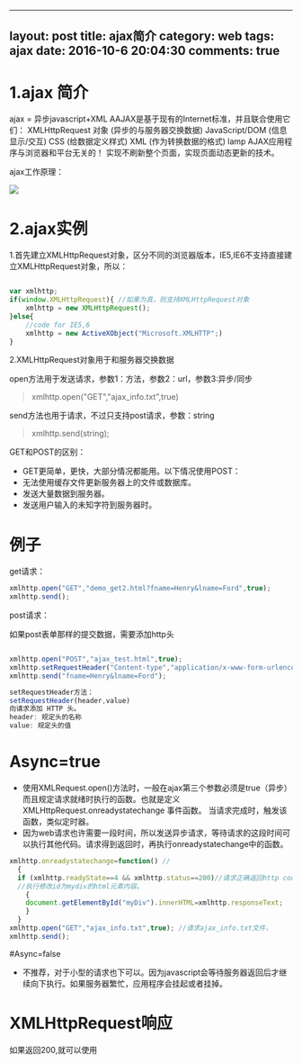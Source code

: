 ----
layout: post
title: ajax简介
category: web
tags: ajax
date: 2016-10-6 20:04:30
comments: true
----

# 1.ajax 简介
ajax =  异步javascript+XML
AAJAX是基于现有的Internet标准，并且联合使用它们：
XMLHttpRequest 对象 (异步的与服务器交换数据)
JavaScript/DOM (信息显示/交互)
CSS (给数据定义样式)
XML (作为转换数据的格式)
lamp  AJAX应用程序与浏览器和平台无关的！
实现不刷新整个页面，实现页面动态更新的技术。

ajax工作原理：

![](http://www.ziqiangxuetang.com/static/images/ajax.gif)

# 2.ajax实例
 1.首先建立XMLHttpRequest对象，区分不同的浏览器版本，IE5,IE6不支持直接建立XMLHttpRequest对象，所以： 

```javascript

var xmlhttp;
if(window.XMLHttpRequest){ //如果为真，则支持XMLHttpRequest对象
    xmlhttp = new XMLHttpRequest();
}else{
    //code for IE5,6
    xmlhttp = new ActiveXObject("Microsoft.XMLHTTP";)
}

```

2.XMLHttpRequest对象用于和服务器交换数据

open方法用于发送请求，参数1：方法，参数2：url，参数3:异步/同步

> xmlhttp.open("GET","ajax_info.txt",true)

send方法也用于请求，不过只支持post请求，参数：string

> xmlhttp.send(string);

GET和POST的区别：
* GET更简单，更快，大部分情况都能用。以下情况使用POST：
* 无法使用缓存文件更新服务器上的文件或数据库。
* 发送大量数据到服务器。
* 发送用户输入的未知字符到服务器时。 

# 例子 

get请求：
```javascript
xmlhttp.open("GET","demo_get2.html?fname=Henry&lname=Ford",true);
xmlhttp.send();
```
post请求：

如果post表单那样的提交数据，需要添加http头
```javascript

xmlhttp.open("POST","ajax_test.html",true);
xmlhttp.setRequestHeader("Content-type","application/x-www-form-urlencoded");
xmlhttp.send("fname=Henry&lname=Ford");

setRequestHeader方法：
setRequestHeader(header,value)  
向请求添加 HTTP 头。
header: 规定头的名称
value: 规定头的值
```

# Async=true
* 使用XMLRequest.open()方法时，一般在ajax第三个参数必须是true（异步）
而且规定请求就绪时执行的函数。也就是定义 XMLHttpRequest.onreadystatechange 事件函数。
当请求完成时，触发该函数，类似定时器。
* 因为web请求也许需要一段时间，所以发送异步请求，等待请求的这段时间可以执行其他代码。请求得到返回时，再执行onreadystatechange中的函数。

```javascript
xmlhttp.onreadystatechange=function() //
  {
  if (xmlhttp.readyState==4 && xmlhttp.status==200)//请求正确返回http code 200时
  //执行修改id为mydiv的html元素内容。
    {
    document.getElementById("myDiv").innerHTML=xmlhttp.responseText;
    }
  }
xmlhttp.open("GET","ajax_info.txt",true); //请求ajax_info.txt文件，
xmlhttp.send();
```

#Async=false 
* 不推荐，对于小型的请求也下可以。因为javascript会等待服务器返回后才继续向下执行。如果服务器繁忙，应用程序会挂起或者挂掉。

# XMLHttpRequest响应
如果返回200,就可以使用
